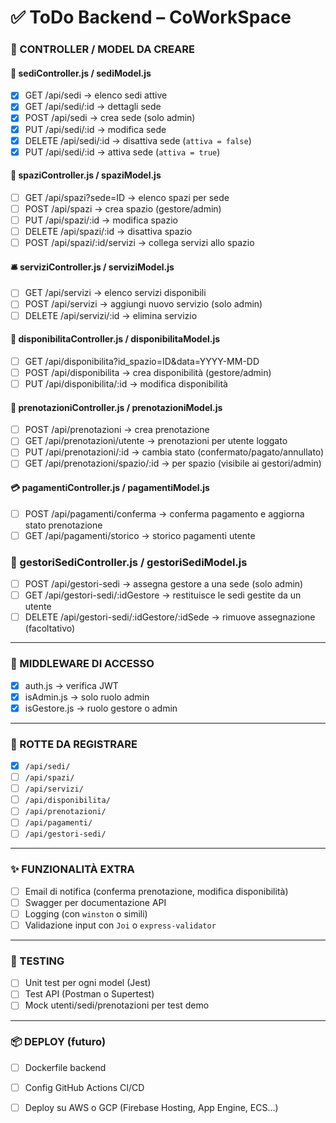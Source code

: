 # ✅ ToDo Backend – CoWorkSpace

### 📁 CONTROLLER / MODEL DA CREARE

#### 🏢 sediController.js / sediModel.js
- [x] GET /api/sedi → elenco sedi attive
- [x] GET /api/sedi/:id → dettagli sede
- [x] POST /api/sedi → crea sede (solo admin)
- [x] PUT /api/sedi/:id → modifica sede
- [x] DELETE /api/sedi/:id → disattiva sede (`attiva = false`)
- [x] PUT /api/sedi/:id → attiva sede (`attiva = true`)

#### 🧭 spaziController.js / spaziModel.js
- [ ] GET /api/spazi?sede=ID → elenco spazi per sede
- [ ] POST /api/spazi → crea spazio (gestore/admin)
- [ ] PUT /api/spazi/:id → modifica spazio
- [ ] DELETE /api/spazi/:id → disattiva spazio
- [ ] POST /api/spazi/:id/servizi → collega servizi allo spazio

#### 🛎️ serviziController.js / serviziModel.js
- [ ] GET /api/servizi → elenco servizi disponibili
- [ ] POST /api/servizi → aggiungi nuovo servizio (solo admin)
- [ ] DELETE /api/servizi/:id → elimina servizio

#### 📅 disponibilitaController.js / disponibilitaModel.js
- [ ] GET /api/disponibilita?id_spazio=ID&data=YYYY-MM-DD
- [ ] POST /api/disponibilita → crea disponibilità (gestore/admin)
- [ ] PUT /api/disponibilita/:id → modifica disponibilità

#### 📆 prenotazioniController.js / prenotazioniModel.js
- [ ] POST /api/prenotazioni → crea prenotazione
- [ ] GET /api/prenotazioni/utente → prenotazioni per utente loggato
- [ ] PUT /api/prenotazioni/:id → cambia stato (confermato/pagato/annullato)
- [ ] GET /api/prenotazioni/spazio/:id → per spazio (visibile ai gestori/admin)

#### 💳 pagamentiController.js / pagamentiModel.js
- [ ] POST /api/pagamenti/conferma → conferma pagamento e aggiorna stato prenotazione
- [ ] GET /api/pagamenti/storico → storico pagamenti utente

### 👥 gestoriSediController.js / gestoriSediModel.js
- [ ] POST /api/gestori-sedi → assegna gestore a una sede (solo admin)
- [ ] GET /api/gestori-sedi/:idGestore → restituisce le sedi gestite da un utente
- [ ] DELETE /api/gestori-sedi/:idGestore/:idSede → rimuove assegnazione (facoltativo)

---

### 🔐 MIDDLEWARE DI ACCESSO
- [x] auth.js → verifica JWT
- [x] isAdmin.js → solo ruolo admin
- [x] isGestore.js → ruolo gestore o admin

---

### 🔗 ROTTE DA REGISTRARE
- [x] `/api/sedi/`
- [ ] `/api/spazi/`
- [ ] `/api/servizi/`
- [ ] `/api/disponibilita/`
- [ ] `/api/prenotazioni/`
- [ ] `/api/pagamenti/`
- [ ] `/api/gestori-sedi/`

---

### ✨ FUNZIONALITÀ EXTRA
- [ ] Email di notifica (conferma prenotazione, modifica disponibilità)
- [ ] Swagger per documentazione API
- [ ] Logging (con `winston` o simili)
- [ ] Validazione input con `Joi` o `express-validator`

---

### 🧪 TESTING
- [ ] Unit test per ogni model (Jest)
- [ ] Test API (Postman o Supertest)
- [ ] Mock utenti/sedi/prenotazioni per test demo

---

### 📦 DEPLOY (futuro)
- [ ] Dockerfile backend
- [ ] Config GitHub Actions CI/CD
- [ ] Deploy su AWS o GCP (Firebase Hosting, App Engine, ECS…)

